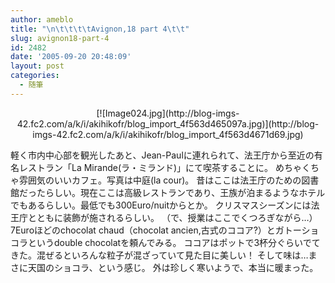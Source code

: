 ```yaml
---
author: ameblo
title: "\n\t\t\t\tAvignon,18 part 4\t\t"
slug: avignon18-part-4
id: 2482
date: '2005-09-20 20:48:09'
layout: post
categories:
  - 随筆
---
```


<div align="center">[![Image024.jpg](http://blog-imgs-42.fc2.com/a/k/i/akihikofr/blog_import_4f563d465097a.jpg)](http://blog-imgs-42.fc2.com/a/k/i/akihikofr/blog_import_4f563d4671d69.jpg)</div>

軽く市内中心部を観光したあと、Jean-Paulに連れられて、法王庁から至近の有名レストラン「La Mirande(ラ・ミランド)」にて喫茶することに。 めちゃくちゃ雰囲気のいいカフェ。写真は中庭(la cour)。 昔はここは法王庁のための図書館だったらしい。現在ここは高級レストランであり、王族が泊まるようなホテルでもあるらしい。最低でも300Euro/nuitからとか。 クリスマスシーズンには法王庁とともに装飾が施されるらしい。 （で、授業はここでくつろぎながら…） 7Euroほどのchocolat chaud（chocolat ancien,古式のココア?）とガトーショコラというdouble chocolatを頼んでみる。 ココアはポットで3杯分ぐらいでてきた。混ぜるといろんな粒子が混ざっていて見た目に美しい！ そして味は…まさに天国のショコラ、という感じ。 外は珍しく寒いようで、本当に暖まった。